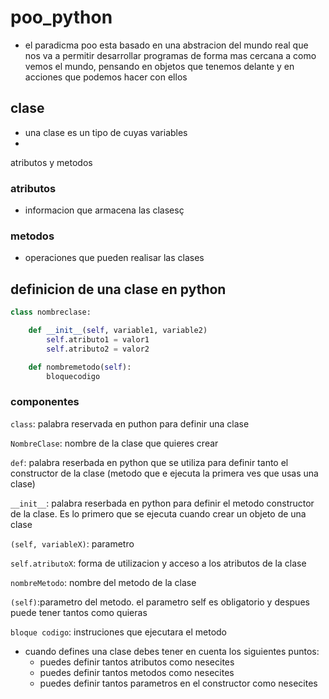 # poo_python

- el paradicma poo esta basado en una abstracion del mundo real que nos va a permitir desarrollar programas de forma mas cercana a como vemos el mundo, pensando en objetos que tenemos delante y en acciones que podemos hacer con ellos

## clase

- una clase es un tipo de cuyas variables 
- 
atributos y metodos

### atributos 

- informacion que armacena las clasesç

### metodos

- operaciones que pueden realisar las clases 

## definicion de una clase en python

```python
class nombreclase:

    def __init__(self, variable1, variable2)
        self.atributo1 = valor1
        self.atributo2 = valor2

    def nombremetodo(self):
        bloquecodigo
```
### componentes
```class```: palabra reservada en puthon para definir una clase

```NombreClase```: nombre de la clase que quieres crear

```def```: palabra reserbada en python que se utiliza para definir tanto el constructor de la clase (metodo que e ejecuta la primera ves que usas una clase)

```__init__```: palabra reserbada en python para definir el metodo constructor de la clase. Es lo primero que se ejecuta cuando crear un objeto de una clase

```(self, variableX)```: parametro 

```self.atributoX```: forma de utilizacion y acceso a los atributos de la clase 

```nombreMetodo```: nombre del metodo de la clase

```(self)```:parametro del metodo. el parametro self es obligatorio y despues  puede tener tantos como quieras

```bloque codigo```: instruciones que ejecutara el metodo

- cuando defines una clase debes tener en cuenta los siguientes puntos:
    - puedes definir tantos atributos como nesecites
    - puedes definir tantos metodos como nesecites
    - puedes definir tantos parametros en el constructor como nesecites